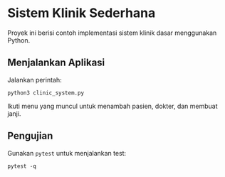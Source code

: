 # Sistem Klinik Sederhana

Proyek ini berisi contoh implementasi sistem klinik dasar menggunakan Python.

## Menjalankan Aplikasi
Jalankan perintah:

```
python3 clinic_system.py
```

Ikuti menu yang muncul untuk menambah pasien, dokter, dan membuat janji.

## Pengujian
Gunakan `pytest` untuk menjalankan test:

```
pytest -q
```

